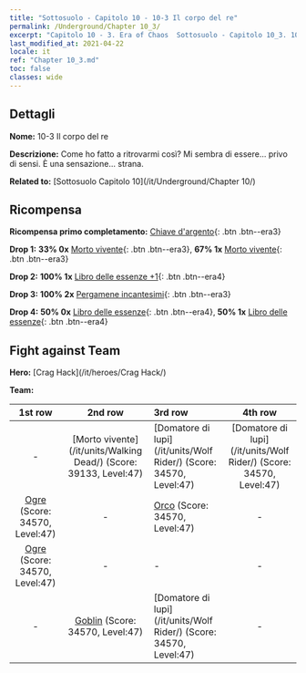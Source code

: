 ```yaml
---
title: "Sottosuolo - Capitolo 10 - 10-3 Il corpo del re"
permalink: /Underground/Chapter 10_3/
excerpt: "Capitolo 10 - 3. Era of Chaos  Sottosuolo - Capitolo 10_3. 10-3 Il corpo del re"
last_modified_at: 2021-04-22
locale: it
ref: "Chapter 10_3.md"
toc: false
classes: wide
---
```


## Dettagli

 **Nome:** 10-3 Il corpo del re

 **Descrizione:** Come ho fatto a ritrovarmi così? Mi sembra di essere... privo di sensi. È una sensazione... strana.

 **Related to:** [Sottosuolo Capitolo 10](/it/Underground/Chapter 10/)

## Ricompensa

 **Ricompensa primo completamento:** [Chiave d'argento](/ItemsIT/con_693/){: .btn .btn--era3}

 **Drop 1:** **33% 0x** [Morto vivente](/ItemsIT/unt_209/){: .btn .btn--era3}, **67% 1x** [Morto vivente](/ItemsIT/unt_209/){: .btn .btn--era3}

 **Drop 2:** **100% 1x** [Libro delle essenze +1](/ItemsIT/mat_46/){: .btn .btn--era4}

 **Drop 3:** **100% 2x** [Pergamene incantesimi](/ItemsIT/con_694/){: .btn .btn--era3}

 **Drop 4:** **50% 0x** [Libro delle essenze](/ItemsIT/mat_39/){: .btn .btn--era4}, **50% 1x** [Libro delle essenze](/ItemsIT/mat_39/){: .btn .btn--era4}


## Fight against Team
 **Hero:** [Crag Hack](/it/heroes/Crag Hack/)

 **Team:**


  | 1st row | 2nd row | 3rd row | 4th row |
  |:----:|:----:|:----|:----:|
  | - | [Morto vivente](/it/units/Walking Dead/) (Score: 39133, Level:47)  | [Domatore di lupi](/it/units/Wolf Rider/) (Score: 34570, Level:47)  | [Domatore di lupi](/it/units/Wolf Rider/) (Score: 34570, Level:47)  |
  | [Ogre](/it/units/Ogre/) (Score: 34570, Level:47)  | - | [Orco](/it/units/Orc/) (Score: 34570, Level:47)  | - |
  | [Ogre](/it/units/Ogre/) (Score: 34570, Level:47)  | - | - | - |
  | - | [Goblin](/it/units/Goblin/) (Score: 34570, Level:47)  | [Domatore di lupi](/it/units/Wolf Rider/) (Score: 34570, Level:47)  | - |


